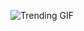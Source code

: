 ![Trending GIF](https://media1.giphy.com/media/v1.Y2lkPThiYjIxNzcyam5wN2x6NHR0NXV2YmlicjRoN2R5NHdsY3FtNW9kYjd3YzNva3d6aSZlcD12MV9naWZzX3NlYXJjaCZjdD1n/2jMtpIi8mhE8ctiMtK/giphy.gif)
